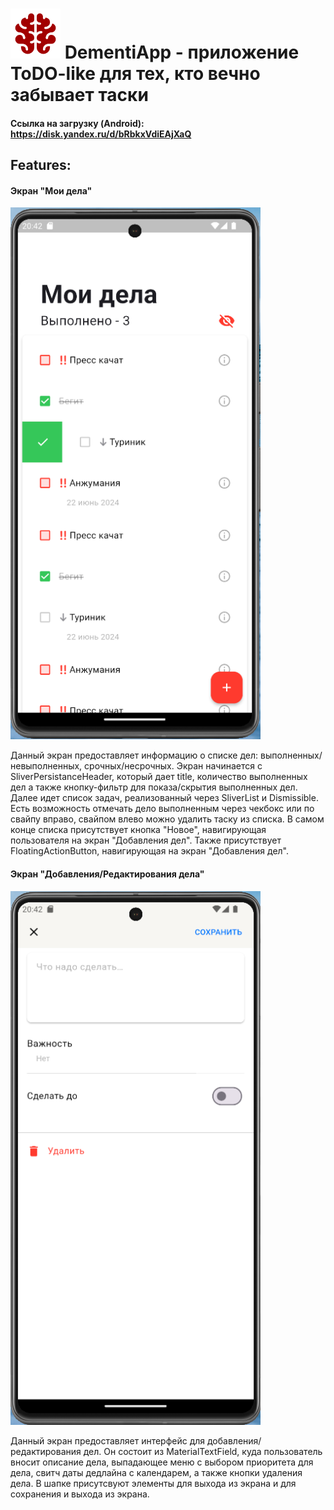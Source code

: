 # <img src="/assets/app_icons/light/app_logo_light.png" width=80 alt="logo"> DementiApp - приложение ToDO-like для тех, кто вечно забывает таски

#### Ссылка на загрузку (Android):  https://disk.yandex.ru/d/bRbkxVdiEAjXaQ

## Features:
#### Экран "Мои дела"

<img src="/assets/app_samples/todo_list_sample.png" alt="ToDo list" width="400"/> 
<br>

Данный экран предоставляет информацию о списке дел: выполненных/невыполненных, срочных/несрочных. Экран начинается с SliverPersistanceHeader, который дает title, количество выполненных дел а также кнопку-фильтр для показа/скрытия выполненных дел. Далее идет список задач, реализованный через SliverList и Dismissible. Есть возможность отмечать дело выполненным через чекбокс или по свайпу вправо, свайпом влево можно удалить таску из списка. В самом конце списка присутствует кнопка "Новое", навигирующая пользователя на экран "Добавления дел". Также присутствует FloatingActionButton, навигирующая на экран "Добавления дел".

#### Экран "Добавления/Редактирования дела"

<img src="/assets/app_samples/todo_create_sample.png" alt="ToDo create" width="400"/>  

Данный экран предоставляет интерфейс для добавления/редактирования дел. Он состоит из MaterialTextField, куда пользователь вносит описание дела, выпадающее меню с выбором приоритета для дела, свитч даты дедлайна с календарем, а также кнопки удаления дела. В шапке присутсвуют элементы для выхода из экрана и для сохранения и выхода из экрана.